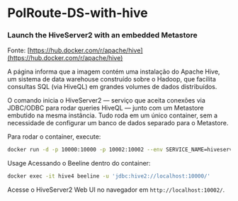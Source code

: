 # PolRoute-DS-with-hive

### Launch the HiveServer2 with an embedded Metastore

Fonte: [https://hub.docker.com/r/apache/hive](https://hub.docker.com/r/apache/hive)

A página informa que a imagem contém uma instalação do Apache Hive, um sistema de data warehouse construído sobre o Hadoop, que facilita consultas SQL (via HiveQL) em grandes volumes de dados distribuídos.

O comando inicia o HiveServer2 — serviço que aceita conexões via JDBC/ODBC para rodar queries HiveQL — junto com um Metastore embutido na mesma instância. Tudo roda em um único container, sem a necessidade de configurar um banco de dados separado para o Metastore.

Para rodar o container, execute:

```bash
docker run -d -p 10000:10000 -p 10002:10002 --env SERVICE_NAME=hiveserver2 --name hive4 apache/hive:${HIVE_VERSION}
```

Usage
Acessando o Beeline dentro do container:

```bash
docker exec -it hive4 beeline -u 'jdbc:hive2://localhost:10000/'
```
Acesse o HiveServer2 Web UI no navegador em  `http://localhost:10002/`.
